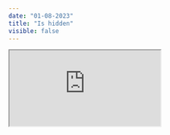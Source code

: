 ```yaml
---
date: "01-08-2023"
title: "Is hidden"
visible: false
---
```

<iframe src="https://www.youtube.com/embed/yJIpFY0UmUk" allowfullscreen></iframe>
